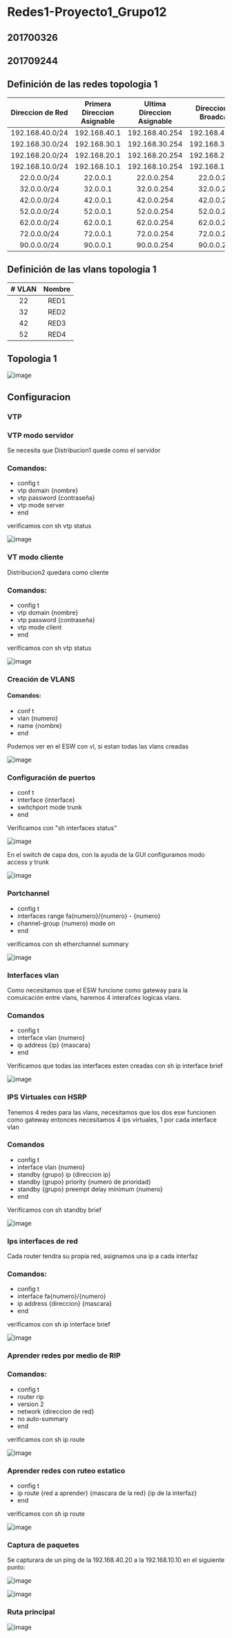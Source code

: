 # Redes1-Proyecto1_Grupo12
## 201700326
## 201709244

## Definición de las redes topologia 1

| Direccion de Red | Primera Direccion Asignable | Ultima Direccion Asignable | Direccion de Broadcast |
|:-------------:|:-------------:|:-------------:|:-------------:| 
| 192.168.40.0/24 | 192.168.40.1 | 192.168.40.254 | 192.168.40.255 |
| 192.168.30.0/24 | 192.168.30.1 | 192.168.30.254 | 192.168.30.255 |
| 192.168.20.0/24 | 192.168.20.1 | 192.168.20.254 | 192.168.20.255 |
| 192.168.10.0/24 | 192.168.10.1 | 192.168.10.254 | 192.168.10.255 |
| 22.0.0.0/24     | 22.0.0.1     | 22.0.0.254     | 22.0.0.255     |
| 32.0.0.0/24     | 32.0.0.1     | 32.0.0.254     | 32.0.0.255     |
| 42.0.0.0/24     | 42.0.0.1     | 42.0.0.254     | 42.0.0.255     |
| 52.0.0.0/24     | 52.0.0.1     | 52.0.0.254     | 52.0.0.255     |
| 62.0.0.0/24     | 62.0.0.1     | 62.0.0.254     | 62.0.0.255     |
| 72.0.0.0/24     | 72.0.0.1     | 72.0.0.254     | 72.0.0.255     |
| 90.0.0.0/24     | 90.0.0.1     | 90.0.0.254     | 90.0.0.255     |

## Definición de las vlans topologia 1
| # VLAN | Nombre |
|:------:|:------:|
| 22     | RED1   |
| 32     | RED2   |
| 42     | RED3   |
| 52     | RED4   |

<h2>Topologia 1</h2>

![image](https://i.imgur.com/chaeRkB.png)

## Configuracion

### VTP

### VTP modo servidor

Se necesita que Distribucion1 quede como el servidor

### Comandos:

- config t
- vtp domain {nombre}
- vtp password {contraseña}
- vtp mode server
- end

verificamos con sh vtp status

![image](https://i.imgur.com/31ZJWlM.png)

### VT modo cliente

Distribucion2 quedara como cliente

### Comandos:

- config t
- vtp domain {nombre}
- vtp password {contraseña}
- vtp mode client
- end

verificamos con sh vtp status

![image](https://i.imgur.com/diOUZze.png)


### Creación de VLANS

#### Comandos:
- conf t
- vlan {numero}
- name {nombre}
- end
  
Podemos ver en el ESW con vl, si estan todas las vlans creadas

![image](https://i.imgur.com/3W8XkUQ.png)

### Configuración de puertos
- conf t
- interface {interface}
- switchport mode trunk
- end

Verificamos con "sh interfaces status"

![image](https://i.imgur.com/eHl3486.png)

En el switch de capa dos, con la ayuda de la GUI configuramos modo access y trunk

![image](https://i.imgur.com/jzrbqEa.png)

### Portchannel

- config t
- interfaces range fa{numero}/{numero} - {numero}
- channel-group {numero} mode on
- end

verificamos con sh etherchannel summary

![image](https://i.imgur.com/WlwCSpU.png)

### Interfaces vlan

Como necesitamos que el ESW funcione como gateway para la comuicación entre vlans, haremos 4 interafces logicas vlans.

### Comandos

- config t
- interface vlan {numero}
- ip address {ip} {mascara}
- end

Verificamos que todas las interfaces esten creadas con sh ip interface brief

![image](https://i.imgur.com/mO9oUjw.png)

### IPS Virtuales con HSRP

Tenemos 4 redes para las vlans, necesitamos que los dos esw funcionen como gateway entonces necesitamos 4 ips virtuales, 1 por cada interface vlan

### Comandos

- config t
- interface vlan {numero}
- standby {grupo} ip {direccion ip}
- standby {grupo} priority {numero de prioridad}
- standby {grupo} preempt delay minimum {numero}
- end

Verificamos con sh standby brief

![image](https://i.imgur.com/VrTYiA1.png)

### Ips interfaces de red

Cada router tendra su propia red, asignamos una ip a cada interfaz

### Comandos:

- config t
- interface fa{numero}/{numero}
- ip address {direccion} {mascara}
- end

verificamos con sh ip interface brief

![image](https://i.imgur.com/jlhYpe3.png)

### Aprender redes por medio de RIP

### Comandos:

- config t
- router rip
- version 2
- network {direccion de red}
- no auto-summary
- end

verificamos con sh ip route

![image](https://i.imgur.com/1TtG6Ec.png)

### Aprender redes con ruteo estatico

- config t
- ip route {red a aprender} {mascara de la red} {ip de la interfaz}
- end

verificamos con sh ip route

![image](https://i.imgur.com/1TtG6Ec.png)

### Captura de paquetes

Se capturara de un ping de la 192.168.40.20 a la 192.168.10.10 en el siguiente punto:

![image](https://i.imgur.com/BI6yeSI.png)

![image](https://i.imgur.com/MIyCUZu.png)

### Ruta principal

![image](https://i.imgur.com/FWSwZNl.png)
